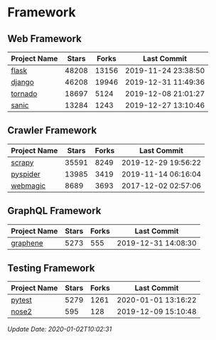 # Framework

## Web Framework

| Project Name | Stars | Forks | Last Commit |
| ------------ | ----- | ----- | ----------- |
| [flask](https://github.com/pallets/flask) | 48208 | 13156 | 2019-11-24 23:38:50 |
| [django](https://github.com/django/django) | 46208 | 19946 | 2019-12-31 11:49:36 |
| [tornado](https://github.com/tornadoweb/tornado) | 18697 | 5124 | 2019-12-08 21:01:27 |
| [sanic](https://github.com/huge-success/sanic) | 13284 | 1243 | 2019-12-27 13:10:46 |

## Crawler Framework

| Project Name | Stars | Forks | Last Commit |
| ------------ | ----- | ----- | ----------- |
| [scrapy](https://github.com/scrapy/scrapy) | 35591 | 8249 | 2019-12-29 19:56:22 |
| [pyspider](https://github.com/binux/pyspider) | 13985 | 3419 | 2019-11-14 06:16:04 |
| [webmagic](https://github.com/code4craft/webmagic) | 8689 | 3693 | 2017-12-02 02:57:06 |

## GraphQL Framework

| Project Name | Stars | Forks | Last Commit |
| ------------ | ----- | ----- | ----------- |
| [graphene](https://github.com/graphql-python/graphene) | 5273 | 555 | 2019-12-31 14:08:30 |

## Testing Framework

| Project Name | Stars | Forks | Last Commit |
| ------------ | ----- | ----- | ----------- |
| [pytest](https://github.com/pytest-dev/pytest) | 5279 | 1261 | 2020-01-01 13:16:22 |
| [nose2](https://github.com/nose-devs/nose2) | 595 | 128 | 2019-12-09 15:10:48 |

*Update Date: 2020-01-02T10:02:31*
